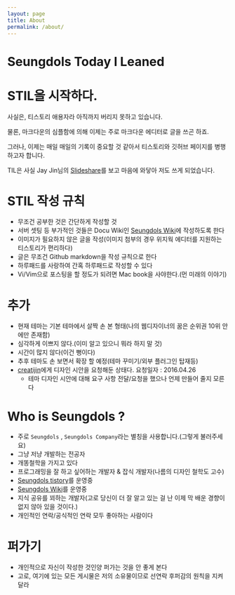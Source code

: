 ```yaml
---
layout: page
title: About
permalink: /about/
---
```


Seungdols Today I Leaned
=




STIL을 시작하다.
====
사실은, 티스토리 애용자라 아직까지 버리지 못하고 있습니다.

물론, 마크다운의 심플함에 의해 이제는 주로 마크다운 에디터로 글을 쓰곤 하죠.

그러나, 이제는 매일 매일의 기록이 중요할 것 같아서 티스토리와 깃허브 페이지를 병행하고자 합니다.

TIL은 사실 Jay Jin님의 [Slideshare](http://www.slideshare.net/jayjin0427/ss-61315271)를 보고 마음에 와닿아 저도 쓰게 되었습니다.

STIL 작성 규칙
====
- 무조건 공부한 것은 간단하게 작성할 것
- 서버 셋팅 등 부가적인 것들은 Docu Wiki인 [Seungdols Wiki](http://seungdols.com)에 작성하도록 한다
- 이미지가 필요하지 않은 글을 작성(이미지 첨부의 경우 위지웍 에디터를 지원하는 티스토리가 편리하다)
- 글은 무조건 Github markdown을 작성 규칙으로 한다
- 하루패드를 사랑하여 간혹 하루패드로 작성할 수 있다
- Vi/Vim으로 포스팅을 할 정도가 되려면 Mac book을 사야한다.(먼 미래의 이야기)

추가
====
- 현재 테마는 기본 테마에서 살짝 손 본 형태(나의 웹디자이너의 꿈은 순위권 10위 안에만 존재함)
- 심각하게 이쁘지 않다.(이미 알고 있으니 뭐라 하지 말 것)
- 시간이 많지 않다(이건 뻥이다)
- 추후 테마도 손 보면서 확장 할 예정(테마 꾸미기/외부 플러그인 탑재등)
- [creatijin](http://creatijin.tistory.com)에게 디자인 시안을 요청해둔 상태다. 요청일자 : 2016.04.26
    - 테마 디자인 시안에 대해 요구 사항 전달/요청을 했으나 언제 만들어 줄지 모른다

Who is Seungdols ?
====
- 주로 `Seungdols` , `Seungdols Company`라는 별칭을 사용합니다.(그렇게 불러주세요)
- 그냥 저냥 개발하는 전공자
- 개똥철학을 가지고 있다
- 프로그래밍을 잘 하고 싶어하는 개발자 & 잡식 개발자(나름의 디자인 철학도 고수)
- [Seungdols tistory](http://seungdols.tistory.com)를 운영중
- [Seungdols Wiki](http://seungdols.com/start)를 운영중
- 지식 공유를 꾀하는 개발자(고로 당신이 더 잘 알고 있는 걸 난 이제 막 배운 경향이 없지 않아 있을 것이다.)
- 개인적인 연락/공식적인 연락 모두 좋아하는 사람이다

퍼가기
==
- 개인적으로 자신이 작성한 것인양 퍼가는 것을 안 좋게 본다
- 고로, 여기에 있는 모든 게시물은 저의 소유물이므로 선연락 후퍼감의 원칙을 지켜달라
